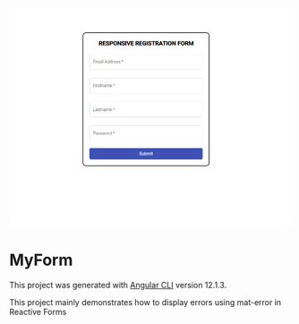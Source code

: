 ![form image](/src/assets/form.png)

# MyForm

This project was generated with [Angular CLI](https://github.com/angular/angular-cli) version 12.1.3.

This project mainly demonstrates how to display errors using mat-error in Reactive Forms
